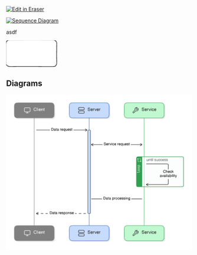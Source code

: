 <p><a target="_blank" href="https://app.eraser.io/workspace/7I0mNdJ0DLcCwk8ThhW4" id="edit-in-eraser-github-link"><img alt="Edit in Eraser" src="https://firebasestorage.googleapis.com/v0/b/second-petal-295822.appspot.com/o/images%2Fgithub%2FOpen%20in%20Eraser.svg?alt=media&amp;token=968381c8-a7e7-472a-8ed6-4a6626da5501"></a></p>

[![Sequence Diagram](https://app.eraser.io/workspace/7I0mNdJ0DLcCwk8ThhW4/preview?elements=0ZJD_JO-Lm6opS9-Ru3-_w&type=embed)](https://app.eraser.io/workspace/7I0mNdJ0DLcCwk8ThhW4?elements=0ZJD_JO-Lm6opS9-Ru3-_w)

asdf

![Figure 1](/.eraser/7I0mNdJ0DLcCwk8ThhW4___reS6fUv66LcKWYn8yV2OvCPvwSm2___---figure----2gpFMTUjeVrjTpqWrWyc---figure---DRFmdyf5YT-VUi8M-7S7YQ.png "Figure 1")




<!-- eraser-additional-content -->
## Diagrams
<!-- eraser-additional-files -->
<a href="/New-sequence-diagram-1.eraserdiagram" data-element-id="pBO-lPB0KoW9ziKdHaYFW"><img src="/.eraser/7I0mNdJ0DLcCwk8ThhW4___reS6fUv66LcKWYn8yV2OvCPvwSm2___---diagram----b9ff8ff96807345e69b6d13413d95ec6.png" alt="" data-element-id="pBO-lPB0KoW9ziKdHaYFW" /></a>
<!-- end-eraser-additional-files -->
<!-- end-eraser-additional-content -->
<!--- Eraser file: https://app.eraser.io/workspace/7I0mNdJ0DLcCwk8ThhW4 --->